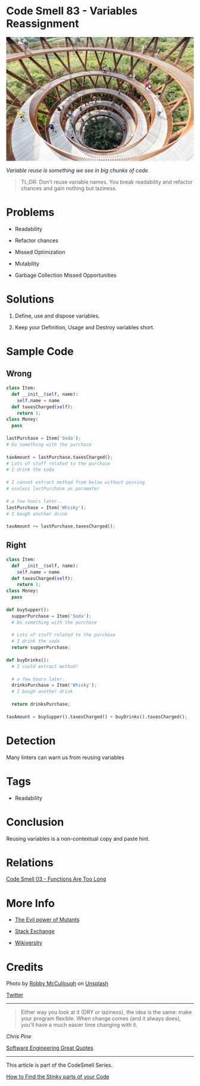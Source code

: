 # Code Smell 83 - Variables Reassignment

![Code Smell 83 - Variables Reassignment](Code%20Smell%2083%20-%20Variables%20Reassignment.jpg)

*Variable reuse is something we see in big chunks of code.*

> TL;DR: Don't reuse variable names. You break readability and refactor chances and gain nothing but laziness.

# Problems

- Readability

- Refactor chances

- Missed Optimization

- Mutability

- Garbage Collection Missed Opportunities

# Solutions

1. Define, use and dispose variables.

2. Keep your Definition, Usage and Destroy variables short.

# Sample Code

## Wrong

[Gist Url]: # (https://gist.github.com/mcsee/f97b6362fcfa4018e75d1d2ce9fc9169)
```python
class Item:
  def __init__(self, name):
    self.name = name
  def taxesCharged(self):
    return 1;
class Money:
  pass 

lastPurchase = Item('Soda');
# Do something with the purchase

taxAmount = lastPurchase.taxesCharged();
# Lots of stuff related to the purchase
# I drink the soda

# I cannot extract method from below without passing
# useless lastPurchase as parameter

# a few hours later..
lastPurchase = Item('Whisky');
# I bough another drink

taxAmount += lastPurchase.taxesCharged();
```

## Right

[Gist Url]: # (https://gist.github.com/mcsee/d5f970273099100449221f600cd7612f)
```python
class Item:
  def __init__(self, name):
    self.name = name
  def taxesCharged(self):
    return 1;
class Money:
  pass 
  
def buySupper():
  supperPurchase = Item('Soda');
  # Do something with the purchase
 
  # Lots of stuff related to the purchase
  # I drink the soda
  return supperPurchase;

def buyDrinks():
  # I could extract method! 

  # a few hours later..
  drinksPurchase = Item('Whisky');
  # I bough another drink
  
  return drinksPurchase;

taxAmount = buySupper().taxesCharged() + buyDrinks().taxesCharged();
```

# Detection

Many linters can warn us from reusing variables

# Tags

- Readability

# Conclusion

Reusing variables is a non-contextual copy and paste hint.

# Relations

[Code Smell 03 - Functions Are Too Long](https://github.com/mcsee/Software-Design-Articles/tree/main/Articles/Code%20Smells/Code%20Smell%2003%20-%20Functions%20Are%20Too%20Long/readme.md)

# More Info

- [The Evil power of Mutants](https://github.com/mcsee/Software-Design-Articles/tree/main/Articles/Theory/The%20Evil%20Power%20of%20Mutants/readme.md)

- [Stack Exchange](https://softwareengineering.stackexchange.com/questions/115520/should-i-reuse-variables)

- [Wikiversity](https://en.wikiversity.org/wiki/Software_Design/Don%27t_reuse_a_variable)

# Credits

Photo by [Robby McCullough](https://unsplash.com/@mybbor) on [Unsplash](https://unsplash.com/s/photos/spiral)

[Twitter](https://twitter.com/1414832436547133440)

* * *

> Either way you look at it (DRY or laziness), the idea is the same: make your program flexible. When change comes (and it always does), you'll have a much easier time changing with it.

_Chris Pine_
 
[Software Engineering Great Quotes](https://github.com/mcsee/Software-Design-Articles/tree/main/Articles/Quotes/Software%20Engineering%20Great%20Quotes/readme.md)

* * *

This article is part of the CodeSmell Series.

[How to Find the Stinky parts of your Code](https://github.com/mcsee/Software-Design-Articles/tree/main/Articles/Code%20Smells/How%20to%20Find%20the%20Stinky%20parts%20of%20your%20Code/readme.md)